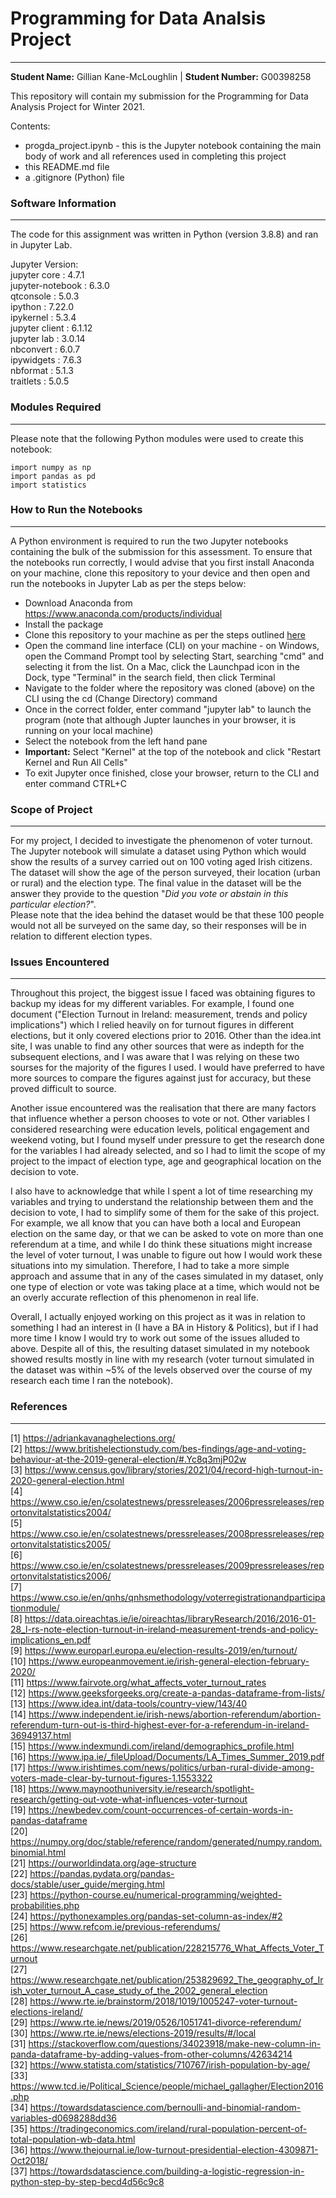 # Programming for Data Analsis Project  
***  

**Student Name:** Gillian Kane-McLoughlin | **Student Number:** G00398258  

This repository will contain my submission for the Programming for Data Analysis Project for Winter 2021.  

Contents:  
- progda_project.ipynb - this is the Jupyter notebook containing the main body of work and all references used in completing this project
- this README.md file  
- a .gitignore (Python) file  

### Software Information
***
The code for this assignment was written in Python (version 3.8.8) and ran in Jupyter Lab.    

Jupyter Version:  
jupyter core : 4.7.1  
jupyter-notebook : 6.3.0  
qtconsole : 5.0.3  
ipython : 7.22.0  
ipykernel : 5.3.4  
jupyter client : 6.1.12  
jupyter lab : 3.0.14  
nbconvert : 6.0.7  
ipywidgets : 7.6.3  
nbformat : 5.1.3  
traitlets : 5.0.5   


### Modules Required  
***
Please note that the following Python modules were used to create this notebook:  

``import numpy as np``  
``import pandas as pd``  
``import statistics``  

### How to Run the Notebooks 
***
A Python environment is required to run the two Jupyter notebooks containing the bulk of the submission for this assessment. To ensure that the notebooks run correctly, I would advise that you first install Anaconda on your machine, clone this repository to your device and then open and run the notebooks in Jupyter Lab as per the steps below:  
- Download Anaconda from https://www.anaconda.com/products/individual  
- Install the package  
- Clone this repository to your machine as per the steps outlined [here](https://docs.github.com/en/repositories/creating-and-managing-repositories/cloning-a-repository)    
- Open the command line interface (CLI) on your machine - on Windows, open the Command Prompt tool by selecting Start, searching "cmd" and selecting it from the list. On a Mac, click the Launchpad icon in the Dock, type "Terminal" in the search field, then click Terminal  
- Navigate to the folder where the repository was cloned (above) on the CLI using the cd (Change Directory) command  
- Once in the correct folder, enter command "jupyter lab" to launch the program (note that although Jupter launches in your browser, it is running on your local machine)  
- Select the notebook from the left hand pane   
- **Important:** Select "Kernel" at the top of the notebook and click "Restart Kernel and Run All Cells"  
- To exit Jupyter once finished, close your browser, return to the CLI and enter command CTRL+C  

### Scope of Project  
***  
For my project, I decided to investigate the phenomenon of voter turnout. The Jupyter notebook will simulate a dataset using Python which would show the results of a survey carried out on 100 voting aged Irish citizens. The dataset will show the age of the person surveyed, their location (urban or rural) and the election type. The final value in the dataset will be the answer they provide to the question "_Did you vote or abstain in this particular election?_".  
Please note that the idea behind the dataset would be that these 100 people would not all be surveyed on the same day, so their responses will be in relation to different election types.  

### Issues Encountered
***
Throughout this project, the biggest issue I faced was obtaining figures to backup my ideas for my different variables. For example, I found one document ("Election Turnout in Ireland: measurement, trends and policy implications") which I relied heavily on for turnout figures in different elections, but it only covered elections prior to 2016. Other than the idea.int site, I was unable to find any other sources that were as indepth for the subsequent elections, and I was aware that I was relying on these two sourses for the majority of the figures I used. I would have preferred to have more sources to compare the figures against just for accuracy, but these proved difficult to source.  

Another issue encountered was the realisation that there are many factors that influence whether a person chooses to vote or not. Other variables I considered researching were education levels, political engagement and weekend voting, but I found myself under pressure to get the research done for the variables I had already selected, and so I had to limit the scope of my project to the impact of election type, age and geographical location on the decision to vote.  

I also have to acknowledge that while I spent a lot of time researching my variables and trying to understand the relationship between them and the decision to vote, I had to simplify some of them for the sake of this project. For example, we all know that you can have both a local and European election on the same day, or that we can be asked to vote on more than one referendum at a time, and while I do think these situations might increase the level of voter turnout, I was unable to figure out how I would work these situations into my simulation. Therefore, I had to take a more simple approach and assume that in any of the cases simulated in my dataset, only one type of election or vote was taking place at a time, which would not be an overly accurate reflection of this phenomenon in real life.  

Overall, I actually enjoyed working on this project as it was in relation to something I had an interest in (I have a BA in History & Politics), but if I had more time I know I would try to work out some of the issues alluded to above. Despite all of this, the resulting dataset simulated in my notebook showed results mostly in line with my research (voter turnout simulated in the dataset was within ~5% of the levels observed over the course of my research each time I ran the notebook).   

### References
***
[1] https://adriankavanaghelections.org/  
[2] https://www.britishelectionstudy.com/bes-findings/age-and-voting-behaviour-at-the-2019-general-election/#.Yc8q3mjP02w  
[3] https://www.census.gov/library/stories/2021/04/record-high-turnout-in-2020-general-election.html  
[4] https://www.cso.ie/en/csolatestnews/pressreleases/2006pressreleases/reportonvitalstatistics2004/  
[5] https://www.cso.ie/en/csolatestnews/pressreleases/2008pressreleases/reportonvitalstatistics2005/  
[6] https://www.cso.ie/en/csolatestnews/pressreleases/2009pressreleases/reportonvitalstatistics2006/  
[7] https://www.cso.ie/en/qnhs/qnhsmethodology/voterregistrationandparticipationmodule/  
[8] https://data.oireachtas.ie/ie/oireachtas/libraryResearch/2016/2016-01-28_l-rs-note-election-turnout-in-ireland-measurement-trends-and-policy-implications_en.pdf  
[9] https://www.europarl.europa.eu/election-results-2019/en/turnout/  
[10] https://www.europeanmovement.ie/irish-general-election-february-2020/  
[11] https://www.fairvote.org/what_affects_voter_turnout_rates  
[12] https://www.geeksforgeeks.org/create-a-pandas-dataframe-from-lists/  
[13] https://www.idea.int/data-tools/country-view/143/40  
[14] https://www.independent.ie/irish-news/abortion-referendum/abortion-referendum-turn-out-is-third-highest-ever-for-a-referendum-in-ireland-36949137.html  
[15] https://www.indexmundi.com/ireland/demographics_profile.html  
[16] https://www.ipa.ie/_fileUpload/Documents/LA_Times_Summer_2019.pdf  
[17] https://www.irishtimes.com/news/politics/urban-rural-divide-among-voters-made-clear-by-turnout-figures-1.1553322  
[18] https://www.maynoothuniversity.ie/research/spotlight-research/getting-out-vote-what-influences-voter-turnout  
[19] https://newbedev.com/count-occurrences-of-certain-words-in-pandas-dataframe  
[20] https://numpy.org/doc/stable/reference/random/generated/numpy.random.binomial.html  
[21] https://ourworldindata.org/age-structure  
[22] https://pandas.pydata.org/pandas-docs/stable/user_guide/merging.html  
[23] https://python-course.eu/numerical-programming/weighted-probabilities.php  
[24] https://pythonexamples.org/pandas-set-column-as-index/#2  
[25] https://www.refcom.ie/previous-referendums/  
[26] https://www.researchgate.net/publication/228215776_What_Affects_Voter_Turnout  
[27] https://www.researchgate.net/publication/253829692_The_geography_of_Irish_voter_turnout_A_case_study_of_the_2002_general_election  
[28] https://www.rte.ie/brainstorm/2018/1019/1005247-voter-turnout-elections-ireland/  
[29] https://www.rte.ie/news/2019/0526/1051741-divorce-referendum/  
[30] https://www.rte.ie/news/elections-2019/results/#/local  
[31] https://stackoverflow.com/questions/34023918/make-new-column-in-panda-dataframe-by-adding-values-from-other-columns/42634214  
[32] https://www.statista.com/statistics/710767/irish-population-by-age/  
[33] https://www.tcd.ie/Political_Science/people/michael_gallagher/Election2016.php  
[34] https://towardsdatascience.com/bernoulli-and-binomial-random-variables-d0698288dd36  
[35] https://tradingeconomics.com/ireland/rural-population-percent-of-total-population-wb-data.html  
[36] https://www.thejournal.ie/low-turnout-presidential-election-4309871-Oct2018/  
[37] https://towardsdatascience.com/building-a-logistic-regression-in-python-step-by-step-becd4d56c9c8  